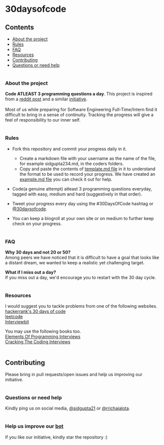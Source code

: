 # 30daysofcode

## Contents
* [About the project](#about-the-project)  
* [Rules](#rules)
* [FAQ](#faq)
* [Resources](#resources)
* [Contributing](#contributing)
* [Questions or need help](#questions-or-need-help)<br><br>

### About the project
**Code ATLEAST 3 programming questions a day**. This project is inspired from a [reddit post](https://www.reddit.com/r/cscareerquestions/comments/57hybf/i_sucked_at_algorithms_but_got_better_and_you_can) and a similar [initiative](https://github.com/Kallaway/100-days-of-code).<br><br>
Most of us while preparing for Software Engineering Full-Time/Intern find it difficult to bring in a sense of continuity. Tracking the progress will give a feel of responsibility to our inner self.<br><br> 

### Rules

 - Fork this repository and commit your progress daily in it.
	 - Create a markdown file with your username as the name of the file, for example sidgupta234.md, in the coders folders.
	 - Copy and paste the contents of [template.md file](https://github.com/sidgupta234/30daysofcode/blob/master/coders/template.md) in it to understand the format to be used to record your progress. We have created an [example.md file](https://github.com/sidgupta234/30daysofcode/blob/master/coders/example_file.md) you can check it out for help.
	
 - Code(a genuine attempt) atleast 3 programming questions everyday, tagged with easy, medium and hard (suggestively in that order).
 - Tweet your progress every day using the #30DaysOfCode hashtag or [@30daysofcode](https://www.twitter.com/30daysofcode).
 - You can keep a blogroll at your own site or on medium to further keep check on your progress.<br><br>

### FAQ 

**Why 30 days and not 20 or 50?**<br>
Among peers we have noticed that it is difficult to have a goal that looks like a distant dream, we wanted to keep a realistic yet challenging target.

**What if I miss out a day?**<br>
If you miss out a day, we'd encourage you to restart with the 30 day cycle. <br><br>

### Resources
I would suggest you to tackle problems from one of the following websites.<br>
[hackerrank's 30 days of code](https://www.hackerrank.com/domains/tutorials/30-days-of-code)<br>
[leetcode](http://www.leetcode.com/)<br>
[Interviewbit](https://www.interviewbit.com)<br> 

You may use the following books too.<br>
[Elements Of Programming Interviews](http://elementsofprogramminginterviews.com/)<br>
[Cracking The Coding Interviews](https://www.careercup.com/book)<br><br>

## Contributing
Please bring in pull requests/open issues and help us improving our initiative.<br><br>

### Questions or need help
Kindly ping us on social media, [@sidgupta21](https://twitter.com/sid21g) or [@rrichajalota](https://twitter.com/rrichajalota).<br><br>

### Help us improve our [bot](https://github.com/sid21g/30daysofcodebot)

If you like our initiative, kindly star the repository :)
